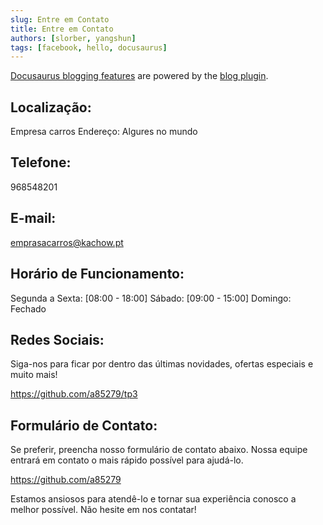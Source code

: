 ```yaml
---
slug: Entre em Contato
title: Entre em Contato
authors: [slorber, yangshun]
tags: [facebook, hello, docusaurus]
---
```


[Docusaurus blogging features](https://docusaurus.io/docs/blog) are powered by the [blog plugin](https://docusaurus.io/docs/api/plugins/@docusaurus/plugin-content-blog).

## Localização:
Empresa carros
Endereço: Algures no mundo

## Telefone:
968548201

## E-mail:
emprasacarros@kachow.pt

## Horário de Funcionamento:
Segunda a Sexta: [08:00 - 18:00]
Sábado: [09:00 - 15:00]
Domingo: Fechado

## Redes Sociais:
Siga-nos para ficar por dentro das últimas novidades, ofertas especiais e muito mais!

https://github.com/a85279/tp3


## Formulário de Contato:
Se preferir, preencha nosso formulário de contato abaixo. Nossa equipe entrará em contato o mais rápido possível para ajudá-lo.

https://github.com/a85279

Estamos ansiosos para atendê-lo e tornar sua experiência conosco a melhor possível. Não hesite em nos contatar!

